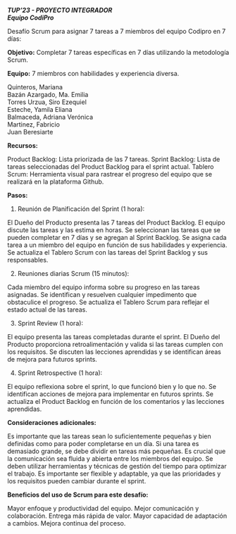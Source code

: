 ***TUP’23 - PROYECTO INTEGRADOR*** 
</BR>***Equipo CodiPro***

Desafío Scrum para asignar 7 tareas a 7 miembros del equipo Codipro en 7 días:

**Objetivo:** Completar 7 tareas específicas en 7 días utilizando la metodología Scrum.

**Equipo:** 7 miembros con habilidades y experiencia diversa.

Quinteros, Mariana
</br>Bazán Azargado, Ma. Emilia
</br>Torres Urzua, Siro Ezequiel
</br>Esteche, Yamila Eliana
</br>Balmaceda, Adriana Verónica
</br>Martinez, Fabricio 
</br>Juan Beresiarte

**Recursos:**

Product Backlog: Lista priorizada de las 7 tareas.
Sprint Backlog: Lista de tareas seleccionadas del Product Backlog para el sprint actual.
Tablero Scrum: Herramienta visual para rastrear el progreso del equipo que se realizará en la plataforma Github.

**Pasos:**

1. Reunión de Planificación del Sprint (1 hora):

El Dueño del Producto presenta las 7 tareas del Product Backlog.
El equipo discute las tareas y las estima en horas.
Se seleccionan las tareas que se pueden completar en 7 días y se agregan al Sprint Backlog.
Se asigna cada tarea a un miembro del equipo en función de sus habilidades y experiencia.
Se actualiza el Tablero Scrum con las tareas del Sprint Backlog y sus responsables.

2. Reuniones diarias Scrum (15 minutos):

Cada miembro del equipo informa sobre su progreso en las tareas asignadas.
Se identifican y resuelven cualquier impedimento que obstaculice el progreso.
Se actualiza el Tablero Scrum para reflejar el estado actual de las tareas.

3. Sprint Review (1 hora):

El equipo presenta las tareas completadas durante el sprint.
El Dueño del Producto proporciona retroalimentación y valida si las tareas cumplen con los requisitos.
Se discuten las lecciones aprendidas y se identifican áreas de mejora para futuros sprints.

4. Sprint Retrospective (1 hora):

El equipo reflexiona sobre el sprint, lo que funcionó bien y lo que no.
Se identifican acciones de mejora para implementar en futuros sprints.
Se actualiza el Product Backlog en función de los comentarios y las lecciones aprendidas.

**Consideraciones adicionales:**

Es importante que las tareas sean lo suficientemente pequeñas y bien definidas como para poder completarse en un día.
Si una tarea es demasiado grande, se debe dividir en tareas más pequeñas.
Es crucial que la comunicación sea fluida y abierta entre los miembros del equipo.
Se deben utilizar herramientas y técnicas de gestión del tiempo para optimizar el trabajo.
Es importante ser flexible y adaptable, ya que las prioridades y los requisitos pueden cambiar durante el sprint.

**Beneficios del uso de Scrum para este desafío:**

Mayor enfoque y productividad del equipo.
Mejor comunicación y colaboración.
Entrega más rápida de valor.
Mayor capacidad de adaptación a cambios.
Mejora continua del proceso.

